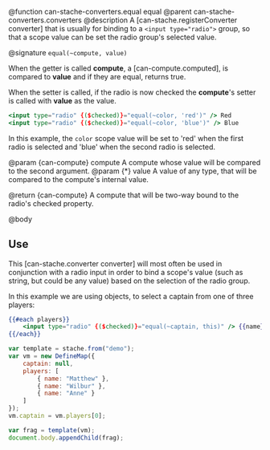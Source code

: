 @function can-stache-converters.equal equal
@parent can-stache-converters.converters
@description A [can-stache.registerConverter converter] that is usually for binding to a `<input type="radio">` group, so that a scope value can be set the radio group's selected value.

@signature `equal(~compute, value)`

When the getter is called **compute**, a [can-compute.computed], is compared to **value** and if they are equal, returns true.

When the setter is called, if the radio is now checked the **compute**'s setter is called with **value** as the value.

```handlebars
<input type="radio" {($checked)}="equal(~color, 'red')" /> Red
<input type="radio" {($checked)}="equal(~color, 'blue')" /> Blue
```

In this example, the `color` scope value will be set to 'red' when the first radio is selected and 'blue' when the second radio is selected.

@param {can-compute} compute A compute whose value will be compared to the second argument.
@param {*} value A value of any type, that will be compared to the compute's internal value.

@return {can-compute} A compute that will be two-way bound to the radio's checked property.

@body 

## Use

This [can-stache.converter converter] will most often be used in conjunction with a radio input in order to bind a scope's value (such as string, but could be any value) based on the selection of the radio group.

In this example we are using objects, to select a captain from one of three players:

```handlebars
{{#each players}}
	<input type="radio" {($checked)}="equal(~captain, this)" /> {{name}}
{{/each}}
```

```js
var template = stache.from("demo");
var vm = new DefineMap({
	captain: null,
	players: [
		{ name: "Matthew" },
		{ name: "Wilbur" },
		{ name: "Anne" }
	]
});
vm.captain = vm.players[0];

var frag = template(vm);
document.body.appendChild(frag);
```
